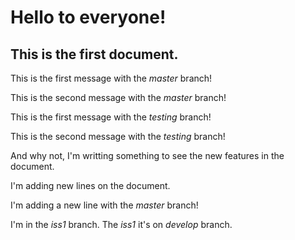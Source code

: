 # Hello to everyone!

## This is the first document.

This is the first message with the *master* branch!

This is the second message with the *master* branch!

This is the first message with the *testing* branch!

This is the second message with the *testing* branch!

And why not, I'm writting something to see the new features in the document.

I'm adding new lines on the document.

I'm adding a new line with the *master* branch!

I'm in the *iss1* branch. The *iss1* it's on *develop* branch. 
